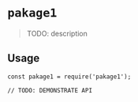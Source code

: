 # `pakage1`

> TODO: description

## Usage

```
const pakage1 = require('pakage1');

// TODO: DEMONSTRATE API
```
